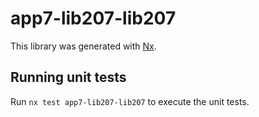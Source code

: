 # app7-lib207-lib207

This library was generated with [Nx](https://nx.dev).

## Running unit tests

Run `nx test app7-lib207-lib207` to execute the unit tests.
